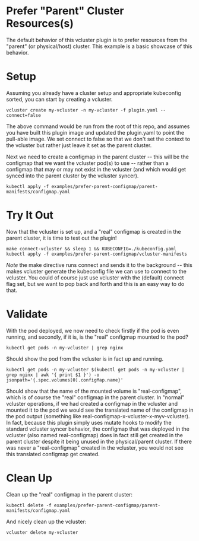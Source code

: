 # Prefer "Parent" Cluster Resources(s)

The default behavior of this vcluster plugin is to prefer resources from the "parent" (or 
physical/host) cluster. This example is a basic showcase of this behavior.


# Setup

Assuming you already have a cluster setup and appropriate kubeconfig sorted, you can start by 
creating a vcluster.

`vcluster create my-vcluster -n my-vcluster -f plugin.yaml --connect=false`

The above command would be run from the root of this repo, and assumes you have built this 
plugin image and updated the plugin.yaml to point the pull-able image. We set connect to false 
so that we don't set the context to the vcluster but rather just leave it set as the parent cluster.

Next we need to create a configmap in the parent cluster -- this will be the configmap that we 
want the vcluster pod(s) to use -- rather than a configmap that may or may not exist in the 
vcluster (and which would get synced into the parent cluster by the vcluster syncer).

`kubectl apply -f examples/prefer-parent-configmap/parent-manifests/configmap.yaml`


# Try It Out

Now that the vcluster is set up, and a "real" configmap is created in the parent cluster, it is 
time to test out the plugin!

`make connect-vcluster && sleep 1 && KUBECONFIG=./kubeconfig.yaml kubectl apply -f examples/prefer-parent-configmap/vcluster-manifests`

*Note* the make directive runs connect and sends it to the background -- this makes vcluster 
generate the kubeconfig file we can use to connect to the vcluster. You could of course just use 
vcluster with the (default) connect flag set, but we want to pop back and forth and this is an 
easy way to do that.


# Validate

With the pod deployed, we now need to check firstly if the pod is even running, and secondly, if 
it is, is the "real" configmap mounted to the pod?

`kubectl get pods -n my-vcluster | grep nginx`

Should show the pod from the vcluster is in fact up and running.

`kubectl get pods -n my-vcluster $(kubectl get pods -n my-vcluster | grep nginx | awk '{ print $1 }') -o jsonpath='{.spec.volumes[0].configMap.name}'`

Should show that the name of the mounted volume is "real-configmap", which is of course the 
"real" configmap in the parent cluster. In "normal" vcluster operations, if we had created a 
configmap in the vcluster and mounted it to the pod we would see the translated name of the 
configmap in the pod output (something like real-configmap-x-vcluster-x-myv-vcluster). In fact, 
because this plugin simply uses mutate hooks to modify the standard vcluster syncer behavior, 
the configmap that was deployed in the vcluster (also named real-configmap) does in fact still 
get created in the parent cluster despite it being unused in the physical/parent cluster. If 
there was never a "real-configmap" created in the vcluster, you would not see this translated 
configmap get created.


# Clean Up

Clean up the "real" configmap in the parent cluster:

`kubectl delete -f examples/prefer-parent-configmap/parent-manifests/configmap.yaml`

And nicely clean up the vcluster: 

`vcluster delete my-vcluster`
